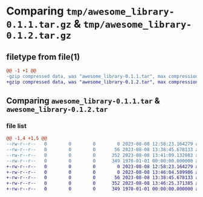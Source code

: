 # Comparing `tmp/awesome_library-0.1.1.tar.gz` & `tmp/awesome_library-0.1.2.tar.gz`

## filetype from file(1)

```diff
@@ -1 +1 @@
-gzip compressed data, was "awesome_library-0.1.1.tar", max compression
+gzip compressed data, was "awesome_library-0.1.2.tar", max compression
```

## Comparing `awesome_library-0.1.1.tar` & `awesome_library-0.1.2.tar`

### file list

```diff
@@ -1,4 +1,5 @@
--rw-r--r--   0        0        0        0 2023-08-08 12:58:23.164279 awesome_library-0.1.1/README.md
--rw-r--r--   0        0        0       56 2023-08-08 13:38:45.678133 awesome_library-0.1.1/awesome_library/awesome.py
--rw-r--r--   0        0        0      352 2023-08-08 13:41:09.132083 awesome_library-0.1.1/pyproject.toml
--rw-r--r--   0        0        0      349 1970-01-01 00:00:00.000000 awesome_library-0.1.1/PKG-INFO
+-rw-r--r--   0        0        0        0 2023-08-08 12:58:23.164279 awesome_library-0.1.2/README.md
+-rw-r--r--   0        0        0        0 2023-08-08 13:46:04.589986 awesome_library-0.1.2/awesome_library/__init__.py
+-rw-r--r--   0        0        0       56 2023-08-08 13:38:45.678133 awesome_library-0.1.2/awesome_library/awesome.py
+-rw-r--r--   0        0        0      352 2023-08-08 13:46:25.371385 awesome_library-0.1.2/pyproject.toml
+-rw-r--r--   0        0        0      349 1970-01-01 00:00:00.000000 awesome_library-0.1.2/PKG-INFO
```

